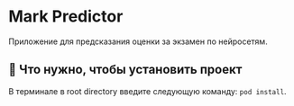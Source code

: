 # Mark Predictor
Приложение для предсказания оценки за экзамен по нейросетям.

## 🔧 Что нужно, чтобы установить проект
В терминале в root directory введите следующую команду:
`pod install`. 
<br />
